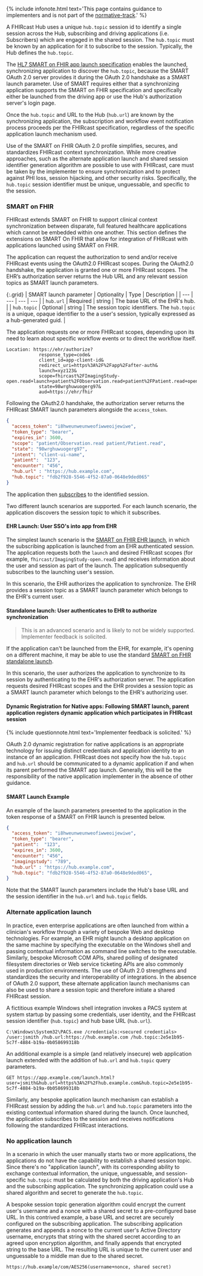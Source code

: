 {% include infonote.html text='This page contains guidance to implementers and is not part of the <a href="2_Specification.html">normative-track</a>.' %}

A FHIRcast Hub uses a unique `hub.topic` session id to identify a single session across the Hub, subscribing and driving applications (i.e. Subscribers) which are engaged in the shared session. The `hub.topic` must be known by an application for it to subscribe to the session. Typically, the Hub defines the `hub.topic`.


The [HL7 SMART on FHIR app launch specification](http://www.hl7.org/fhir/smart-app-launch) enables the launched, synchronizing application to discover the `hub.topic`, because the SMART OAuth 2.0 server provides it during the OAuth 2.0 handshake as a SMART launch parameter. Use of SMART requires either that a synchronizing application supports the SMART on FHIR specification and specifically either be launched from the driving app or use the Hub's authorization server's login page.

Once the `hub.topic` and URL to the Hub (`hub.url`) are known by the synchronizing application, the subscription and workflow event notification process proceeds per the FHIRcast specification, regardless of the specific application launch mechanism used.

Use of the SMART on FHIR OAuth 2.0 profile simplifies, secures, and standardizes FHIRcast context synchronization. While more creative approaches, such as the alternate application launch and shared session identifier generation algorithm are possible to use with FHIRcast, care must be taken by the implementer to ensure synchronization and to protect against PHI loss, session hijacking, and other security risks. Specifically, the `hub.topic` session identifier must be unique, unguessable, and specific to the session.

### SMART on FHIR

FHIRcast extends SMART on FHIR to support clinical context synchronization between disparate, full featured healthcare applications which cannot be embedded within one another.
This section defines the extensions on SMART On FHIR that allow for integration of FHIRcast with applications launched using SMART on FHIR.

The application can request the authorization to send and/or receive FHIRcast events using the OAuth2.0 FHIRcast scopes. During the OAuth2.0 handshake, the application is granted one or more FHIRcast scopes. The EHR’s authorization server returns the Hub URL and any relevant session topics as SMART launch parameters.

{:.grid}
| SMART launch parameter | Optionality | Type | Description |
| --- | --- | --- | --- |
| `hub.url` | Required | string | The base URL of the EHR's hub. |
| `hub.topic` | Optional | string | The session topic identifiers. The `hub.topic` is a unique, opaque identifier to the a user's session, typically expressed as a hub-generated guid. |

The application requests one or more FHIRcast scopes, depending upon its need to learn about specific workflow events or to direct the workflow itself.

```text
Location: https://ehr/authorize?
            response_type=code&
            client_id=app-client-id&
            redirect_uri=https%3A%2F%2Fapp%2Fafter-auth&
            launch=xyz123&
            scope=fhircast%2FImagingStudy-open.read+launch+patient%2FObservation.read+patient%2FPatient.read+openid+profile&
            state=98wrghuwuogerg97&
            aud=https://ehr/fhir
```

Following the OAuth2.0 handshake, the authorization server returns the FHIRcast SMART launch parameters alongside the `access_token`.

```json
{
  "access_token": "i8hweunweunweofiwweoijewiwe",
  "token_type": "bearer",
  "expires_in": 3600,
  "scope": "patient/Observation.read patient/Patient.read",
  "state": "98wrghuwuogerg97",
  "intent": "client-ui-name",
  "patient":  "123",
  "encounter": "456",
  "hub.url" : "https://hub.example.com",
  "hub.topic": "fdb2f928-5546-4f52-87a0-0648e9ded065"
}
```

The application then [subscribes](2-4-Subscribing.html) to the identified session.

Two different launch scenarios are supported. For each launch scenario, the application discovers the session topic to which it subscribes.

#### EHR Launch: User SSO's into app from EHR

The simplest launch scenario is the [SMART on FHIR EHR launch](http://www.hl7.org/fhir/smart-app-launch/#ehr-launch-sequence), in which the subscribing application is launched from an EHR authenticated session. The application requests both the `launch` and desired FHIRcast scopes (for example, `fhircast/ImagingStudy-open.read`) and receives information about the user and session as part of the launch. The application subsequently subscribes to the launching user's session.

In this scenario, the EHR authorizes the application to synchronize. The EHR provides a session topic as a SMART launch parameter which belongs to the EHR's current user.

#### Standalone launch: User authenticates to EHR to authorize synchronization

> This is an advanced scenario and is likely to not be widely supported.  Implementer feedback is solicited.

If the application can't be launched from the EHR, for example, it's opening on a different machine, it may be able to use the standard [SMART on FHIR standalone launch](http://www.hl7.org/fhir/smart-app-launch/#standalone-launch-sequence).

In this scenario, the user authorizes the application to synchronize to its session by authenticating to the EHR's authorization server. The application requests desired FHIRcast scopes and the EHR provides a session topic as a SMART launch parameter which belongs to the EHR's authorizing user.

#### Dynamic Registration for Native apps: Following SMART launch, parent application registers dynamic application which participates in FHIRcast session

{% include questionnote.html text='Implementer feedback is solicited.' %}

OAuth 2.0 dynamic registration for native applications is an appropriate technology for issuing distinct credentials and application identity to an instance of an application. FHIRcast does not specify how the `hub.topic` and `hub.url` should be communicated to a dynamic application if and when its parent performed the SMART app launch. Generally, this will be the responsibility of the native application implementer in the absence of other guidance. 

#### SMART Launch Example

 An example of the launch parameters presented to the application in the token response of a SMART on FHIR launch is presented below.

```json
{
  "access_token": "i8hweunweunweofiwweoijewiwe",
  "token_type": "bearer",
  "patient":  "123",
  "expires_in": 3600,
  "encounter": "456",
  "imagingstudy": "789",
  "hub.url" : "https://hub.example.com",
  "hub.topic": "fdb2f928-5546-4f52-87a0-0648e9ded065",
}
```

Note that the SMART launch parameters include the Hub's base URL and the session identifier in the `hub.url` and `hub.topic` fields.

### Alternate application launch

In practice, even enterprise applications are often launched from within a clinician's workflow through a variety of bespoke Web and desktop technologies. For example, an EHR might launch a desktop application on the same machine by specifying the executable on the Windows shell and passing contextual information as command line switches to the executable. Similarly, bespoke Microsoft COM APIs, shared polling of designated filesystem directories or Web service ticketing APIs are also commonly used in production environments.  The use of OAuth 2.0 strengthens and standardizes the security and interoperability of integrations. In the absence of OAuth 2.0 support, these alternate application launch mechanisms can also be used to share a session topic and therefore initiate a shared FHIRcast session.

A fictitious example Windows shell integration invokes a PACS system at system startup by passing some credentials, user identity, and the FHIRcast session identifier (`hub.topic`) and hub base URL (`hub.url`).

```text
C:\Windows\System32\PACS.exe /credentials:<secured credentials> /user:jsmith /hub.url:https://hub.example.com /hub.topic:2e5e1b95-5c7f-4884-b19a-0b058699318b
```

An additional example is a simple (and relatively insecure) web application launch extended with the addition of `hub.url` and `hub.topic` query parameters.

```text
GET https://app.example.com/launch.html?user=jsmith&hub.url=https%3A%2F%2Fhub.example.com&hub.topic=2e5e1b95-5c7f-4884-b19a-0b058699318b
```

Similarly, any bespoke application launch mechanism can establish a FHIRcast session by adding the `hub.url` and `hub.topic` parameters into the existing contextual information shared during the launch.  Once launched, the application subscribes to the session and receives notifications following the standardized FHIRcast interactions.

### No application launch

In a scenario in which the user manually starts two or more applications, the applications do not have the capability to establish a shared session topic. Since there's no "application launch", with its corresponding ability to exchange contextual information, the unique, unguessable, and session-specific `hub.topic` must be calculated by both the driving application's Hub and the subscribing application. The synchronizing application could use a shared algorithm and secret to generate the `hub.topic`.

A bespoke session topic generation algorithm could encrypt the current user's username and a nonce with a shared secret to a pre-configured base URL. In this contrived example, a base URL and secret are securely configured on the subscribing application. The subscribing application generates and appends a nonce to the current user's Active Directory username, encrypts that string with the shared secret according to an agreed upon encryption algorithm, and finally appends that encrypted string to the base URL. The resulting URL is unique to the current user and unguessable to a middle man due to the shared secret.

```text
https://hub.example/com/AES256(username+nonce, shared secret)
```
